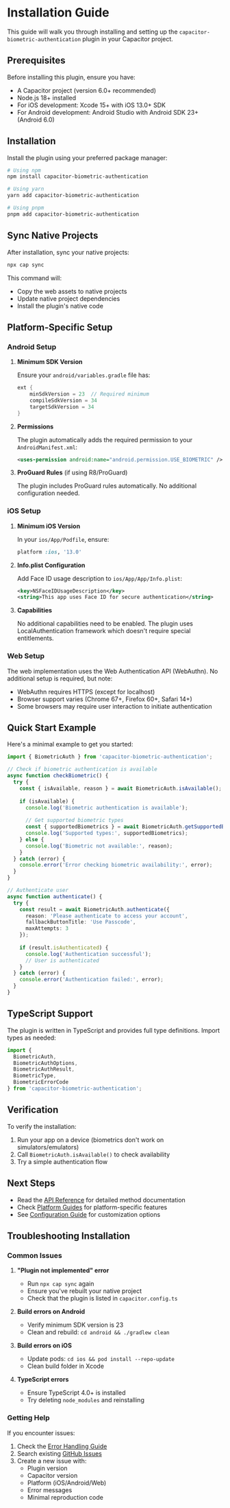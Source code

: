 # Installation Guide

This guide will walk you through installing and setting up the `capacitor-biometric-authentication` plugin in your Capacitor project.

## Prerequisites

Before installing this plugin, ensure you have:

- A Capacitor project (version 6.0+ recommended)
- Node.js 18+ installed
- For iOS development: Xcode 15+ with iOS 13.0+ SDK
- For Android development: Android Studio with Android SDK 23+ (Android 6.0)

## Installation

Install the plugin using your preferred package manager:

```bash
# Using npm
npm install capacitor-biometric-authentication

# Using yarn
yarn add capacitor-biometric-authentication

# Using pnpm
pnpm add capacitor-biometric-authentication
```

## Sync Native Projects

After installation, sync your native projects:

```bash
npx cap sync
```

This command will:
- Copy the web assets to native projects
- Update native project dependencies
- Install the plugin's native code

## Platform-Specific Setup

### Android Setup

1. **Minimum SDK Version**
   
   Ensure your `android/variables.gradle` file has:
   ```gradle
   ext {
       minSdkVersion = 23  // Required minimum
       compileSdkVersion = 34
       targetSdkVersion = 34
   }
   ```

2. **Permissions**
   
   The plugin automatically adds the required permission to your `AndroidManifest.xml`:
   ```xml
   <uses-permission android:name="android.permission.USE_BIOMETRIC" />
   ```

3. **ProGuard Rules** (if using R8/ProGuard)
   
   The plugin includes ProGuard rules automatically. No additional configuration needed.

### iOS Setup

1. **Minimum iOS Version**
   
   In your `ios/App/Podfile`, ensure:
   ```ruby
   platform :ios, '13.0'
   ```

2. **Info.plist Configuration**
   
   Add Face ID usage description to `ios/App/App/Info.plist`:
   ```xml
   <key>NSFaceIDUsageDescription</key>
   <string>This app uses Face ID for secure authentication</string>
   ```

3. **Capabilities**
   
   No additional capabilities need to be enabled. The plugin uses LocalAuthentication framework which doesn't require special entitlements.

### Web Setup

The web implementation uses the Web Authentication API (WebAuthn). No additional setup is required, but note:

- WebAuthn requires HTTPS (except for localhost)
- Browser support varies (Chrome 67+, Firefox 60+, Safari 14+)
- Some browsers may require user interaction to initiate authentication

## Quick Start Example

Here's a minimal example to get you started:

```typescript
import { BiometricAuth } from 'capacitor-biometric-authentication';

// Check if biometric authentication is available
async function checkBiometric() {
  try {
    const { isAvailable, reason } = await BiometricAuth.isAvailable();
    
    if (isAvailable) {
      console.log('Biometric authentication is available');
      
      // Get supported biometric types
      const { supportedBiometrics } = await BiometricAuth.getSupportedBiometrics();
      console.log('Supported types:', supportedBiometrics);
    } else {
      console.log('Biometric not available:', reason);
    }
  } catch (error) {
    console.error('Error checking biometric availability:', error);
  }
}

// Authenticate user
async function authenticate() {
  try {
    const result = await BiometricAuth.authenticate({
      reason: 'Please authenticate to access your account',
      fallbackButtonTitle: 'Use Passcode',
      maxAttempts: 3
    });
    
    if (result.isAuthenticated) {
      console.log('Authentication successful');
      // User is authenticated
    }
  } catch (error) {
    console.error('Authentication failed:', error);
  }
}
```

## TypeScript Support

The plugin is written in TypeScript and provides full type definitions. Import types as needed:

```typescript
import { 
  BiometricAuth,
  BiometricAuthOptions,
  BiometricAuthResult,
  BiometricType,
  BiometricErrorCode 
} from 'capacitor-biometric-authentication';
```

## Verification

To verify the installation:

1. Run your app on a device (biometrics don't work on simulators/emulators)
2. Call `BiometricAuth.isAvailable()` to check availability
3. Try a simple authentication flow

## Next Steps

- Read the [API Reference](../api-reference/methods.md) for detailed method documentation
- Check [Platform Guides](../platform-guides/overview.md) for platform-specific features
- See [Configuration Guide](../configuration/options.md) for customization options

## Troubleshooting Installation

### Common Issues

1. **"Plugin not implemented" error**
   - Run `npx cap sync` again
   - Ensure you've rebuilt your native project
   - Check that the plugin is listed in `capacitor.config.ts`

2. **Build errors on Android**
   - Verify minimum SDK version is 23
   - Clean and rebuild: `cd android && ./gradlew clean`

3. **Build errors on iOS**
   - Update pods: `cd ios && pod install --repo-update`
   - Clean build folder in Xcode

4. **TypeScript errors**
   - Ensure TypeScript 4.0+ is installed
   - Try deleting `node_modules` and reinstalling

### Getting Help

If you encounter issues:
1. Check the [Error Handling Guide](../error-handling/overview.md)
2. Search existing [GitHub Issues](https://github.com/aoneahsan/capacitor-biometric-authentication/issues)
3. Create a new issue with:
   - Plugin version
   - Capacitor version
   - Platform (iOS/Android/Web)
   - Error messages
   - Minimal reproduction code